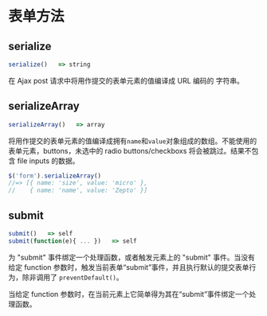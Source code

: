 # 表单方法

## serialize

```js
serialize()   => string 
```

在 Ajax post 请求中将用作提交的表单元素的值编译成 URL 编码的 字符串。

## serializeArray

```js
serializeArray()   => array 
```

将用作提交的表单元素的值编译成拥有`name`和`value`对象组成的数组。不能使用的表单元素，buttons，未选中的 radio buttons/checkboxs 将会被跳过。结果不包含 file inputs 的数据。

```js
$('form').serializeArray()
//=> [{ name: 'size', value: 'micro' },
//    { name: 'name', value: 'Zepto' }] 
```

## submit

```js
submit()   => self
submit(function(e){ ... })   => self 
```

为 "submit" 事件绑定一个处理函数，或者触发元素上的 "submit" 事件。当没有给定 function 参数时，触发当前表单“submit”事件，并且执行默认的提交表单行为，除非调用了 `preventDefault()`。

当给定 function 参数时，在当前元素上它简单得为其在“submit”事件绑定一个处理函数。